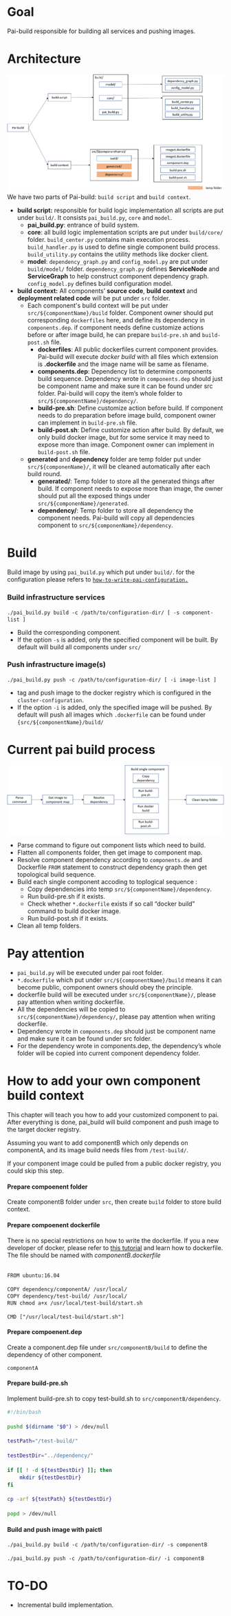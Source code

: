 # Goal

Pai-build responsible for building all services and pushing images.

# Architecture
![Architecture](pic/pai-build.png)
We have two parts of Pai-build: `build script` and `build context`.

- **build script:** responsible for build logic implementation all scripts are put under `build/`. It consists `pai_build.py`, `core` and `model`.
    - **pai_build.py**: entrance of build system.
    - **core**: all build logic implementation scripts are put under `build/core/` folder. ``build_center.py`` contains main execution process. ``build_handler.py`` is used to define single component build process. ``build_utility.py`` contains the utility methods like docker client.
    - **model**: ``dependency_graph.py`` and ``config_model.py`` are put under `build/model/` folder. ``dependency_graph.py`` defines **ServiceNode** and **ServiceGraph** to help construct component dependency graph. ``config_model.py`` defines build configuration model.
- **build context:** All components’ **source code**, **build context** and **deployment related code** will be put under ``src`` folder.
    - Each component's build context will be put under ``src/${componentName}/build`` folder. Component owner should put corresponding ``dockerfiles`` here, and define its dependency in ``components.dep``. if component needs define customize actions before or after image build, he can prepare ``build-pre.sh`` and ``build-post.sh`` file.
        - **dockerfiles**: All public dockerfiles current component provides. Pai-build will execute *docker build* with all files which extension is **.dockerfile** and the image name will be same as filename.
        - **components.dep**: Dependency list to determine components build sequence. Dependency wrote in ``components.dep`` should just be component name and make sure it can be found under src folder. Pai-build will copy the item’s whole folder to ``src/${componentName}/dependency/``.
        - **build-pre.sh**: Define customize action before build.  If component needs to do preparation before image build, component owner can implement in ``build-pre.sh`` file.
        - **build-post.sh**: Define customize action after build. By default, we only build docker image, but for some service it may need to expose more than image. Component owner can implement in ``build-post.sh`` file.
    - **generated** and **dependency** folder are temp folder put under ``src/${componenName}/``, it will be cleaned automatically after each build round.
        - **generated/**: Temp folder to store all the generated things after build. If component needs to expose more than image, the owner should put all the exposed things under ``src/${componenName}/generated``.
        - **dependency/**: Temp folder to store all dependency the component needs. Pai-build will copy all dependencies component to ``src/${componenName}/dependency``.


# Build

Build image by using ```pai_build.py``` which put under ``build/``. for the configuration please refers to [`how-to-write-pai-configuration.`](../pai-management/doc/how-to-write-pai-configuration.md)
### Build infrastructure services <a name="Service_Build"></a>

```
./pai_build.py build -c /path/to/configuration-dir/ [ -s component-list ]
```

- Build the corresponding component.
- If the option `-s` is added, only the specified component will be built. By default will build all components under ``src/``

### Push infrastructure image(s) <a name="Image_Push"></a>

```
./pai_build.py push -c /path/to/configuration-dir/ [ -i image-list ]
```

- tag and push image to the docker registry which is configured in the ```cluster-configuration```.
- If the option `-i` is added, only the specified image will be pushed. By default will push all images which ``.dockerfile`` can be found under ``{src/${componentName}/build/``

# Current pai build process

![BuildProcess](pic/pai-build-process.png)

- Parse command to figure out component lists which need to build.
- Flatten all components folder, then get image to component map.
- Resolve component dependency according to ``components.de`` and Dockerfile ``FROM`` statement to construct dependency graph then get topological build sequence.
- Build each single component accoding to toplogical sequence :
    - Copy dependencies into temp ``src/${componentName}/dependency``.
    - Run build-pre.sh if it exists.
    - Check whether ``*.dockerfile`` exists if so call “docker build” command to build docker image.
    - Run build-post.sh if it exists.
-  Clean all temp folders.

# Pay attention

- ``pai_build.py`` will be executed under pai root folder.
- ``*.dockerfile`` which put under ``src/${componentName}/build`` means it can become public, component owners should obey the principle.
- dockerfile build will be executed under ``src/${componentName}/``, please pay attention when writing dockerfile.
- All the dependencies will be copied to ``src/${componentName}/dependency/``, please pay attention when writing dockerfile.
- Dependency wrote in ```components.dep``` should just be component name and make sure it can be found under src folder.
- For the dependency wrote in components.dep, the dependency’s whole folder will be copied into current component dependency folder.


# How to add your own component build context

This chapter will teach you how to add your customized component to pai. After everything is done, pai_build will build component and push image to the target docker registry.

Assuming you want to add componentB which only depends on componentA, and its image build needs files from ``/test-build/``.

If your component image could be pulled from a public docker registry, you could skip this step.

#### Prepare compoenent folder ####

Create componentB folder under ``src``, then create ``build`` folder to store build context.

#### Prepare compoenent dockerfile ####

There is no special restrictions on how to write the dockerfile. If you a new developer of docker, please refer to [this tutorial](https://docs.docker.com/develop/develop-images/dockerfile_best-practices/) and learn how to dockerfile. The file should be named with *componentB.dockerfile*

```

FROM ubuntu:16.04

COPY dependency/componentA/ /usr/local/
COPY dependency/test-build/ /usr/local/
RUN chmod a+x /usr/local/test-build/start.sh

CMD ["/usr/local/test-build/start.sh"]

```

#### Prepare compoenent.dep ####

Create a component.dep file under ``src/componentB/build`` to define the dependency of other component.

```
componentA
```
#### Prepare build-pre.sh ####

Implement build-pre.sh to copy test-build.sh to ``src/componentB/dependency``.

```bash
#!/bin/bash

pushd $(dirname "$0") > /dev/null

testPath="/test-build/"

testDestDir="../dependency/"

if [[ ! -d ${testDestDir} ]]; then
    mkdir ${testDestDir}
fi

cp -arf ${testPath} ${testDestDir}

popd > /dev/null

```

#### Build and push image with paictl ####

```
./pai_build.py build -c /path/to/configuration-dir/ -s componentB

./pai_build.py push -c /path/to/configuration-dir/ -i componentB

```

# TO-DO

- Incremental build implementation.
